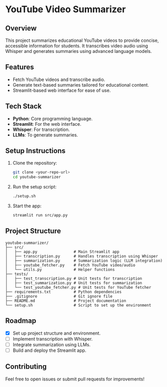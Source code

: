# YouTube Video Summarizer

## Overview
This project summarizes educational YouTube videos to provide concise, accessible information for students. It transcribes video audio using Whisper and generates summaries using advanced language models.

## Features
- Fetch YouTube videos and transcribe audio.
- Generate text-based summaries tailored for educational content.
- Streamlit-based web interface for ease of use.

## Tech Stack
- **Python**: Core programming language.
- **Streamlit**: For the web interface.
- **Whisper**: For transcription.
- **LLMs**: To generate summaries.

## Setup Instructions
1. Clone the repository:
   ```bash
   git clone <your-repo-url>
   cd youtube-summarizer
   ```
2. Run the setup script:
   ```bash
   ./setup.sh
   ```
3. Start the app:
   ```bash
   streamlit run src/app.py
   ```

## Project Structure
```
youtube-summarizer/
├── src/
│   ├── app.py                # Main Streamlit app
│   ├── transcription.py      # Handles transcription using Whisper
│   ├── summarization.py      # Summarization logic (LLM integration)
│   ├── youtube_fetcher.py    # Fetch YouTube video/audio
│   └── utils.py              # Helper functions
├── tests/
│   ├── test_transcription.py # Unit tests for transcription
│   ├── test_summarization.py # Unit tests for summarization
│   └── test_youtube_fetcher.py # Unit tests for YouTube fetcher
├── requirements.txt          # Python dependencies
├── .gitignore                # Git ignore file
├── README.md                 # Project documentation
└── setup.sh                  # Script to set up the environment
```

## Roadmap
- [x] Set up project structure and environment.
- [ ] Implement transcription with Whisper.
- [ ] Integrate summarization using LLMs.
- [ ] Build and deploy the Streamlit app.

## Contributing
Feel free to open issues or submit pull requests for improvements!